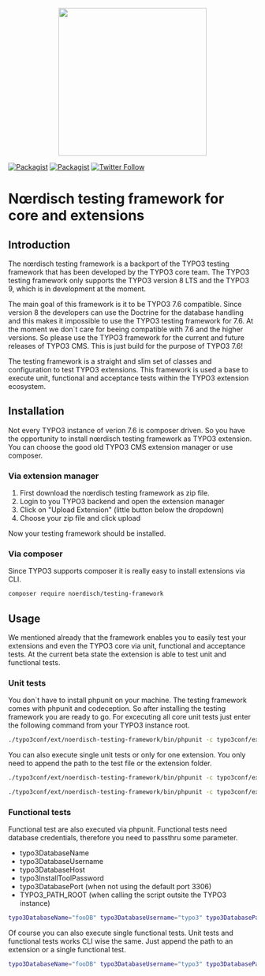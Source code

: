 <p align="center">
    <img src="https://cdn.rawgit.com/markusguenther/abe70d34f4a4621aed0ef504c5d0192b/raw/5bf0f3df328e58ba7aad067a56cbd1c15ef69491/logo_full.svg" width="300">
</p>

[![Packagist](https://img.shields.io/packagist/l/noerdisch/testing-framework.svg?style=flat-square)](https://packagist.org/packages/noerdisch/testing-framework)
[![Packagist](https://img.shields.io/packagist/v/noerdisch/testing-framework.svg?style=flat-square)](https://packagist.org/packages/noerdisch/testing-framework)
[![Twitter Follow](https://img.shields.io/twitter/follow/noerdisch.svg?style=social&label=Follow&style=flat-square)](https://twitter.com/noerdisch)


# Nœrdisch testing framework for core and extensions


## Introduction
The nœrdisch testing framework is a backport of the TYPO3 testing framework that has been developed by the TYPO3 core team. The TYPO3 testing framework only supports the TYPO3 version 8 LTS and the TYPO3 9, which is in development at the moment.

The main goal of this framework is it to be TYPO3 7.6 compatible. Since version 8 the developers can use the Doctrine for the database handling and this makes it impossible to use the TYPO3 testing framework for 7.6.
At the moment we don`t care for beeing compatible with 7.6 and the higher versions. So please use the TYPO3 framework for the current and future releases of TYPO3 CMS. This is just build for the purpose of TYPO3 7.6!  

The testing framework is a straight and slim set of classes and configuration to test TYPO3 extensions. This framework is used a base to execute unit, functional and acceptance tests within the TYPO3 extension ecosystem.


## Installation

Not every TYPO3 instance of verion 7.6 is composer driven. So you have the opportunity to install nœrdisch testing framework as TYPO3 extension. You can choose the good old TYPO3 CMS extension manager or use composer.

### Via extension manager

1. First download the nœrdisch testing framework as zip file.
2. Login to you TYPO3 backend and open the extension manager
3. Click on "Upload Extension" (little button below the dropdown)
4. Choose your zip file and click upload

Now your testing framework should be installed.

### Via composer

Since TYPO3 supports composer it is really easy to install extensions via CLI.

```bash
composer require noerdisch/testing-framework
```


## Usage

We mentioned already that the framework enables you to easily test your extensions and even the TYPO3 core via unit, functional and acceptance tests. At the current beta state the extension is able to test unit and functional tests.


### Unit tests

You don`t have to install phpunit on your machine. The testing framework comes with phpunit and codeception.
So after installing the testing framework you are ready to go. For excecuting all core unit tests just enter the following command from your TYPO3 instance root.

```bash
./typo3conf/ext/noerdisch-testing-framework/bin/phpunit -c typo3conf/ext/noerdisch-testing-framework/Resources/Core/Build/UnitTests.xml
```

You can also execute single unit tests or only for one extension.
You only need to append the path to the test file or the extension folder.

```bash
./typo3conf/ext/noerdisch-testing-framework/bin/phpunit -c typo3conf/ext/noerdisch-testing-framework/Resources/Core/Build/UnitTests.xml typo3conf/ext/<YourExtensionName>/Tests/Unit
```

```bash
./typo3conf/ext/noerdisch-testing-framework/bin/phpunit -c typo3conf/ext/noerdisch-testing-framework/Resources/Core/Build/UnitTests.xml typo3conf/ext/<YourExtensionName>/Tests/Unit/SingleTest.php
```


### Functional tests

Functional test are also executed via phpunit. Functional tests need database credentials, therefore you need to passthru some parameter.

* typo3DatabaseName
* typo3DatabaseUsername
* typo3DatabaseHost
* typo3InstallToolPassword
* typo3DatabasePort (when not using the default port 3306)
* TYPO3_PATH_ROOT (when calling the script outsite the TYPO3 instance)

```bash
typo3DatabaseName="fooDB" typo3DatabaseUsername="typo3" typo3DatabasePassword="supersecret" typo3DatabaseHost="127.0.0.1" typo3InstallToolPassword="supersecret" ./typo3conf/ext/noerdisch-testing-framework/bin/phpunit -c typo3conf/ext/noerdisch-testing-framework/Resources/Core/Build/FunctionalTests.xml
```

Of course you can also execute single functional tests. Unit tests and functional tests works CLI wise the same. Just append the path to an extension or a single functional test.

```bash
typo3DatabaseName="fooDB" typo3DatabaseUsername="typo3" typo3DatabasePassword="supersecret" typo3DatabaseHost="127.0.0.1" typo3InstallToolPassword="supersecret" ./typo3conf/ext/noerdisch-testing-framework/bin/phpunit -c typo3conf/ext/noerdisch-testing-framework/Resources/Core/Build/FunctionalTests.xml typo3/sysext/core/Tests/Functional/Page
```
